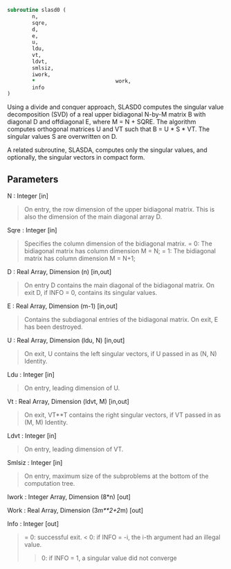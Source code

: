 ```fortran
subroutine slasd0 (
		n,
		sqre,
		d,
		e,
		u,
		ldu,
		vt,
		ldvt,
		smlsiz,
		iwork,
		*                          work,
		info
)
```

 Using a divide and conquer approach, SLASD0 computes the singular
 value decomposition (SVD) of a real upper bidiagonal N-by-M
 matrix B with diagonal D and offdiagonal E, where M = N + SQRE.
 The algorithm computes orthogonal matrices U and VT such that
 B = U * S * VT. The singular values S are overwritten on D.

 A related subroutine, SLASDA, computes only the singular values,
 and optionally, the singular vectors in compact form.

## Parameters
N : Integer [in]
> On entry, the row dimension of the upper bidiagonal matrix.
> This is also the dimension of the main diagonal array D.

Sqre : Integer [in]
> Specifies the column dimension of the bidiagonal matrix.
> = 0: The bidiagonal matrix has column dimension M = N;
> = 1: The bidiagonal matrix has column dimension M = N+1;

D : Real Array, Dimension (n) [in,out]
> On entry D contains the main diagonal of the bidiagonal
> matrix.
> On exit D, if INFO = 0, contains its singular values.

E : Real Array, Dimension (m-1) [in,out]
> Contains the subdiagonal entries of the bidiagonal matrix.
> On exit, E has been destroyed.

U : Real Array, Dimension (ldu, N) [in,out]
> On exit, U contains the left singular vectors,
> if U passed in as (N, N) Identity.

Ldu : Integer [in]
> On entry, leading dimension of U.

Vt : Real Array, Dimension (ldvt, M) [in,out]
> On exit, VT**T contains the right singular vectors,
> if VT passed in as (M, M) Identity.

Ldvt : Integer [in]
> On entry, leading dimension of VT.

Smlsiz : Integer [in]
> On entry, maximum size of the subproblems at the
> bottom of the computation tree.

Iwork : Integer Array, Dimension (8*n) [out]

Work : Real Array, Dimension (3*m**2+2*m) [out]

Info : Integer [out]
> = 0:  successful exit.
> < 0:  if INFO = -i, the i-th argument had an illegal value.
> > 0:  if INFO = 1, a singular value did not converge

